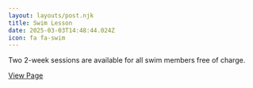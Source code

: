 ```yaml
---
layout: layouts/post.njk
title: Swim Lesson
date: 2025-03-03T14:48:44.024Z
icon: fa fa-swim
---
```

Two 2-week sessions are available for all swim members free of charge.

[View Page](https://www.beechwoodswimclub.org/pool/swim-lessons/)